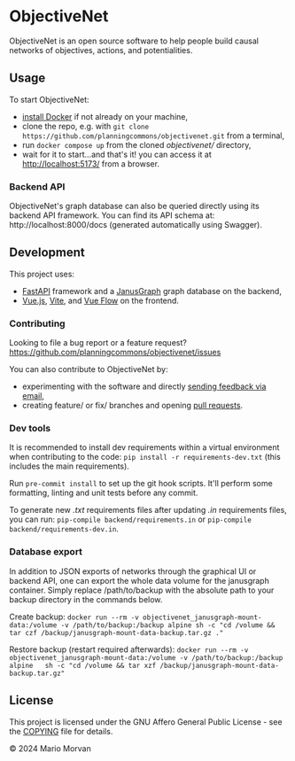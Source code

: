 # ObjectiveNet

ObjectiveNet is an open source software to help people build causal networks of objectives, actions, and potentialities.

## Usage

To start ObjectiveNet:

- [install Docker](https://www.docker.com/get-started/) if not already on your machine,
- clone the repo, e.g. with ```git clone https://github.com/planningcommons/objectivenet.git``` from a terminal,
- run ```docker compose up``` from the cloned *objectivenet/* directory,
- wait for it to start...and that's it! you can access it at [http://localhost:5173/](http://localhost:5173/) from a browser.


### Backend API

ObjectiveNet's graph database can also be queried directly using its backend API framework.
You can find its API schema at: http://localhost:8000/docs (generated automatically using Swagger).


## Development

This project uses:
- [FastAPI](https://fastapi.tiangolo.com/) framework and a [JanusGraph](https://janusgraph.org/) graph database on the backend,
- [Vue.js](https://vuejs.org/), [Vite](https://vite.dev/), and [Vue Flow](https://vueflow.dev/) on the frontend.


### Contributing

Looking to file a bug report or a feature request? https://github.com/planningcommons/objectivenet/issues

You can also contribute to ObjectiveNet by:
- experimenting with the software and directly [sending feedback via email](mario.morvan@ucl.ac.uk),
- creating feature/ or fix/ branches and opening [pull requests](https://github.com/planningcommons/objectivenet/pulls).


### Dev tools

It is recommended to install dev requirements within a virtual environment when contributing to the code: `pip install -r requirements-dev.txt` (this includes the main requirements).

Run `pre-commit install` to set up the git hook scripts. It'll perform some formatting, linting and unit tests before any commit.

To generate new *.txt* requirements files after updating *.in* requirements files, you can run: ```pip-compile backend/requirements.in``` or ```pip-compile backend/requirements-dev.in```.


### Database export

In addition to JSON exports of networks through the graphical UI or backend API, one can export the whole data volume for the janusgraph container.
Simply replace /path/to/backup with the absolute path to your backup directory in the commands below.

Create backup:
```docker run --rm -v objectivenet_janusgraph-mount-data:/volume -v /path/to/backup:/backup alpine sh -c "cd /volume && tar czf /backup/janusgraph-mount-data-backup.tar.gz ."```

Restore backup (restart required afterwards):
```docker run --rm -v objectivenet_janusgraph-mount-data:/volume -v /path/to/backup:/backup alpine   sh -c "cd /volume && tar xzf /backup/janusgraph-mount-data-backup.tar.gz"```


## License

This project is licensed under the GNU Affero General Public License - see the [COPYING](COPYING) file for details.

© 2024 Mario Morvan
